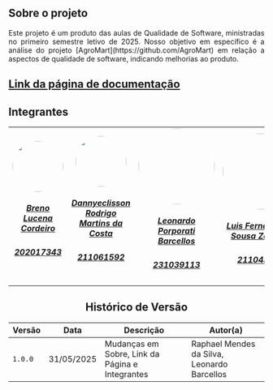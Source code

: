 ## Sobre o projeto
<div align="justify">
   Este projeto é um produto das aulas de Qualidade de Software, ministradas no primeiro semestre letivo de 2025. Nosso objetivo em específico é a análise do projeto [AgroMart](https://github.com/AgroMart) em relação a aspectos de qualidade de software, indicando melhorias ao produto.

</div>

## [Link da página de documentação](https://agromart.github.io/docs/docs/intro/)

## Integrantes

<center>
<table style="margin-left: auto; margin-right: auto;">
    <tr>
        <td align="center">
            <a href="https://github.com/BrenoLUCO">
                <img style="border-radius: 50%; width: 100px; heigth: 100px" src="https://avatars.githubusercontent.com/u/82223777" />
                <h5 class="text-center">Breno Lucena Cordeiro</h5>
                <h5 class="text-center">202017343</h5>
            </a>
        </td>
        <td align="center">
            <a href="https://github.com/Dannyeclisson">
                <img style="border-radius: 50%;  width: 100px; heigth: 100px" src="https://avatars.githubusercontent.com/u/69489124"/>
                <h5 class="text-center">Dannyeclisson Rodrigo Martins da Costa</h5>
                <h5 class="text-center">211061592</h5>
            </a>
                </td><td align="center">
            <a href="https://github.com/oyLeonardo">
                <img style="border-radius: 50%;  width: 150px;heigth: 100px" src="https://avatars.githubusercontent.com/u/143723442"/>
                <h5 class="text-center">Leonardo Porporati Barcellos</h5>
                <h5 class="text-center">231039113</h5>
            </a>
        </td><td align="center">
            <a href="https://github.com/ZarbL">
                <img style="border-radius: 50%;  width: 150px;heigth: 100px" src="https://avatars.githubusercontent.com/u/105088227"/>
                <h5 class="text-center">Luis Fernando de Sousa Zarbielli</h5>
                <h5 class="text-center">211043807</h5>
            </a>
        </td><td align="center">
            <a href="https://github.com/14luke08">
                <img style="border-radius: 50%;  width: 150px;heigth: 100px" src="https://avatars.githubusercontent.com/u/119440440"/>
                <h5 class="text-center">Mateus Santos Negrini </h5>
                <h5 class="text-center">200024825</h5>
            </a>
        </td><td align="center">
            <a href="https://github.com/Raphides">
                <img style="border-radius: 50%;  width: 150px;heigth: 100px" src="https://avatars.githubusercontent.com/u/89037051"/>
                <h5 class="text-center">Raphael Mendes da Silva</h5>
                <h5 class="text-center">211039690</h5>
            </a>
        </td>       
</table>

## Histórico de Versão
| Versão | Data | Descrição  |  Autor(a) |
|--------|------|------------|-----------|
|`1.0.0`| 31/05/2025 | Mudanças em Sobre, Link da Página e Integrantes | Raphael Mendes da Silva, Leonardo Barcellos |


